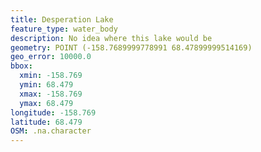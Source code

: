 ```yaml
---
title: Desperation Lake
feature_type: water_body
description: No idea where this lake would be
geometry: POINT (-158.7689999778991 68.47899999514169)
geo_error: 10000.0
bbox:
  xmin: -158.769
  ymin: 68.479
  xmax: -158.769
  ymax: 68.479
longitude: -158.769
latitude: 68.479
OSM: .na.character
---
```

